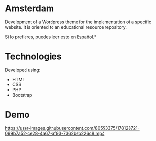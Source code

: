 # Amsterdam

Development of a Wordpress theme for the implementation of a specific website. It is oriented to an educational resource repository.

Si lo prefieres, puedes leer esto en [Español](README.es.md).*

# Technologies

Developed using:
- HTML
- CSS
- PHP
- Bootstrap


# Demo
https://user-images.githubusercontent.com/80553375/178128721-099b7a52-ce28-4a67-af93-7362beb226c8.mp4

